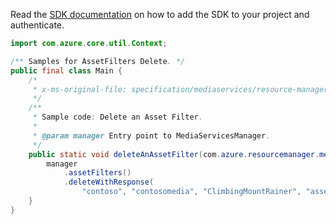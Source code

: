Read the [SDK documentation](https://github.com/Azure/azure-sdk-for-java/blob/azure-resourcemanager-mediaservices_1.1.0-beta.3/sdk/mediaservices/azure-resourcemanager-mediaservices/README.md) on how to add the SDK to your project and authenticate.

```java
import com.azure.core.util.Context;

/** Samples for AssetFilters Delete. */
public final class Main {
    /*
     * x-ms-original-file: specification/mediaservices/resource-manager/Microsoft.Media/stable/2021-11-01/examples/assetFilters-delete.json
     */
    /**
     * Sample code: Delete an Asset Filter.
     *
     * @param manager Entry point to MediaServicesManager.
     */
    public static void deleteAnAssetFilter(com.azure.resourcemanager.mediaservices.MediaServicesManager manager) {
        manager
            .assetFilters()
            .deleteWithResponse(
                "contoso", "contosomedia", "ClimbingMountRainer", "assetFilterWithTimeWindowAndTrack", Context.NONE);
    }
}
```
